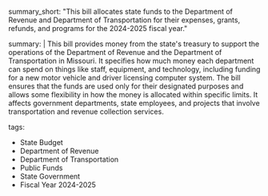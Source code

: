 summary_short: "This bill allocates state funds to the Department of Revenue and Department of Transportation for their expenses, grants, refunds, and programs for the 2024-2025 fiscal year."

summary: |
  This bill provides money from the state's treasury to support the operations of the Department of Revenue and the Department of Transportation in Missouri. It specifies how much money each department can spend on things like staff, equipment, and technology, including funding for a new motor vehicle and driver licensing computer system. The bill ensures that the funds are used only for their designated purposes and allows some flexibility in how the money is allocated within specific limits. It affects government departments, state employees, and projects that involve transportation and revenue collection services.

tags:
  - State Budget
  - Department of Revenue
  - Department of Transportation
  - Public Funds
  - State Government
  - Fiscal Year 2024-2025
